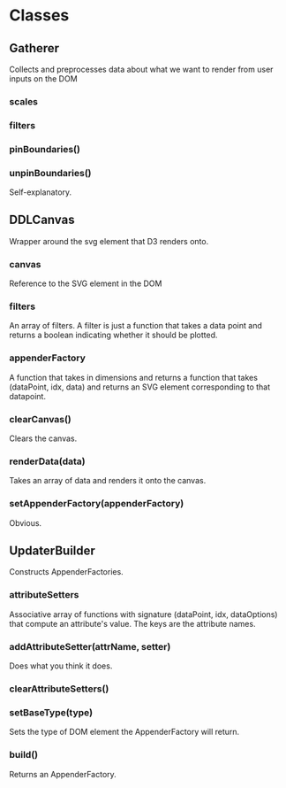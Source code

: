# Classes

## Gatherer

Collects and preprocesses data about what we want to render from user inputs on the DOM

### scales

### filters

### pinBoundaries()

### unpinBoundaries()

Self-explanatory.

## DDLCanvas

Wrapper around the svg element that D3 renders onto.

### canvas

Reference to the SVG element in the DOM

### filters

An array of filters. A filter is just a function that takes a data point and returns a boolean indicating whether it should be plotted.

### appenderFactory

A function that takes in dimensions and returns a function that takes (dataPoint, idx, data) and returns an SVG element corresponding to that datapoint.

### clearCanvas()

Clears the canvas.

### renderData(data)

Takes an array of data and renders it onto the canvas.

### setAppenderFactory(appenderFactory)

Obvious.

## UpdaterBuilder

Constructs AppenderFactories.

### attributeSetters

Associative array of functions with signature (dataPoint, idx, dataOptions) that compute an attribute's value. The keys are the attribute names.

### addAttributeSetter(attrName, setter)

Does what you think it does.

### clearAttributeSetters()

### setBaseType(type)

Sets the type of DOM element the AppenderFactory will return.

### build()

Returns an AppenderFactory.
